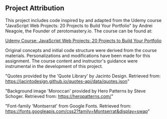 ## Project Attribution

This project includes code inspired by and adapted from the Udemy course "JavaScript Web Projects: 20 Projects to Build Your Portfolio" by Andrei Neagoie, the Founder of zerotomastery.io. The course can be found at:

[Udemy Course: JavaScript Web Projects: 20 Projects to Build Your Portfolio](https://www.udemy.com/course/javascript-web-projects-to-build-your-portfolio-resume/)

Original concepts and initial code structure were derived from the course materials. Personalizations and modifications have been made for this assignment. The course content and instructor's guidance were instrumental in the development of this project.

"Quotes provided by the 'Quote Library' by Jacinto Design. Retrieved from: https://jacintodesign.github.io/quotes-api/data/quotes.json"

"Background image 'Moroccan' provided by Hero Patterns by Steve Schoger. Retrieved from: https://heropatterns.com/"

"Font-family 'Montserrat' from Google Fonts. Retrieved from: https://fonts.googleapis.com/css2?family=Montserrat&display=swap"

